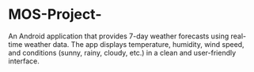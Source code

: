 # MOS-Project-
An Android application that provides 7-day weather forecasts using real-time weather data. The app displays temperature, humidity, wind speed, and conditions (sunny, rainy, cloudy, etc.) in a clean and user-friendly interface.
